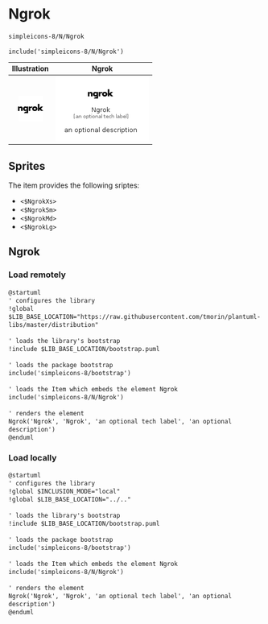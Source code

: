 # Ngrok


```text
simpleicons-8/N/Ngrok
```

```text
include('simpleicons-8/N/Ngrok')
```



| Illustration | Ngrok |
| :---: | :---: |
| ![illustration for Illustration](../../simpleicons-8/N/Ngrok.png) | ![illustration for Ngrok](../../simpleicons-8/N/Ngrok.Local.png) |



## Sprites
The item provides the following sriptes:

- `<$NgrokXs>`
- `<$NgrokSm>`
- `<$NgrokMd>`
- `<$NgrokLg>`





## Ngrok

### Load remotely
```plantuml
@startuml
' configures the library
!global $LIB_BASE_LOCATION="https://raw.githubusercontent.com/tmorin/plantuml-libs/master/distribution"

' loads the library's bootstrap
!include $LIB_BASE_LOCATION/bootstrap.puml

' loads the package bootstrap
include('simpleicons-8/bootstrap')

' loads the Item which embeds the element Ngrok
include('simpleicons-8/N/Ngrok')

' renders the element
Ngrok('Ngrok', 'Ngrok', 'an optional tech label', 'an optional description')
@enduml
```

### Load locally
```plantuml
@startuml
' configures the library
!global $INCLUSION_MODE="local"
!global $LIB_BASE_LOCATION="../.."

' loads the library's bootstrap
!include $LIB_BASE_LOCATION/bootstrap.puml

' loads the package bootstrap
include('simpleicons-8/bootstrap')

' loads the Item which embeds the element Ngrok
include('simpleicons-8/N/Ngrok')

' renders the element
Ngrok('Ngrok', 'Ngrok', 'an optional tech label', 'an optional description')
@enduml
```

